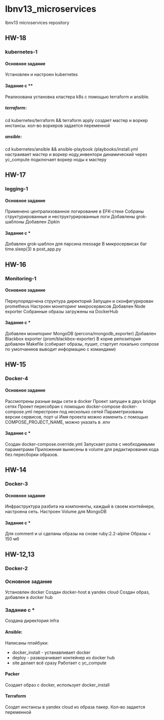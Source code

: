 # lbnv13_microservices
lbnv13 microservices repository

## HW-18
### kubernetes-1
#### Основное задание
Установлен и настроен kubernetes
#### Задание с **
Реализована установка кластера k8s с помощью terraform и ansible.
##### terraform:
cd kubernetes/terraform && terraform apply 
создает мастер и воркер инстансы. кол-во воркеров задается переменной
##### ansible:
cd kubernetes/ansible && ansible-playbook /playbooks/install.yml
настраивает мастер и воркер ноду,инвентори динамический через yc_compute 
подключает воркер ноды к мастеру

## HW-17
### logging-1
#### Основное задание
Применено централизованное логирование в EFK-стеке
Собраны структурированные и неструктурированные логи
Добавлены grok-шаблоны 
Добавлен Zipkin
#### Задание с *
Добавлен grok-шаблон для парсина message
В микросервисах баг time.sleep(3) в post_app.py

## HW-16
### Monitoring-1
#### Основное задание
Переупорядочена структура директорий
Запущен и сконфигурирован prometheus 
Настроен мониторинг микросервисов
Добавлен Node exporter
Собранные образы загружены на DockerHub
#### Задание с *
Добавлен мониторинг MongoDB (percona/mongodb_exporter)
Добавлен Blackbox exporter (prom/blackbox-exporter)
В корне репозитория добавлен Makefile (собирает образы, пушит, стартует локально compose 
по умолчаниюв выводит информацию с командами)

## HW-15
### Docker-4
#### Основное задание
Рассмотрены разные виды сети в docker
Проект запущен в двух bridge сетях
Проект пересобран с помощью docker-compose
docker-compose.yml перестроен под несколько сетей
Параметризованы версии сервисов, порт ui
Имя проекта можно изменить с помощью COMPOSE_PROJECT_NAME, можно указать в .env
#### Задание с *
Создан docker-compose.override.yml
Запускает puma с необходимыми параметрами
Приложения вынесены в volume для редактирования кода без пересборки образов.

## HW-14
### Docker-3
#### Основное задание
Инфраструктура разбита на компоненты, каждый в своем контейнере, настроена сеть.
Настроен Volume для MongoDB
#### Задание с *
Для comment и ui сделаны образы на снове ruby:2.2-alpine
Образы < 150 мб

## HW-12,13
### Docker-2
### Основное задание
Установлен docker
Создан docker-host в yandex cloud
Создан образ, добавлен в docker hub
### Задание с *
Создана директория infra
#### Ansible:
Написаны плэйбуки:
- docker_install - устанавливает docker
- deploy - разворачивает контейнер из docker hub
- site делает всё сразу
Работает с yc_compute
#### Packer
Создает образ c docker, использует docker_install
#### Terraform
Создет инстансы в yandex cloud из образа пакер. Кол-во задается переменной
